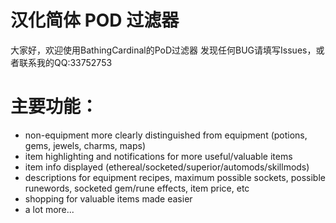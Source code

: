 # 汉化简体 POD 过滤器
大家好，欢迎使用BathingCardinal的PoD过滤器
发现任何BUG请填写Issues，或者联系我的QQ:33752753

# 主要功能：
* non-equipment more clearly distinguished from equipment (potions, gems, jewels, charms, maps)
* item highlighting and notifications for more useful/valuable items
* item info displayed (ethereal/socketed/superior/automods/skillmods)
* descriptions for equipment recipes, maximum possible sockets, possible runewords, socketed gem/rune effects, item price, etc
* shopping for valuable items made easier
* a lot more... 

